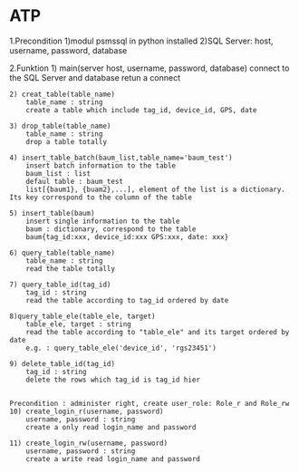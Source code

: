 # ATP

1.Precondition
	1)modul psmssql in python installed
	2)SQL Server: host, username, password, database

	
2.Funktion
	1) main(server host, username, password, database)
		connect to the SQL Server and database
		retun a connect
	
	2) creat_table(table_name)
		table_name : string
		create a table which include tag_id, device_id, GPS, date
	
	3) drop_table(table_name)
		table_name : string
		drop a table totally
		
	4) insert_table_batch(baum_list,table_name='baum_test')
		insert batch information to the table 
		baum_list : list
		defaul table : baum_test
		list[{baum1}, {buam2},...], element of the list is a dictionary. Its key correspond to the column of the table
		
	5) insert_table(baum)
		insert single information to the table
		baum : dictionary, correspond to the table 
		baum{tag_id:xxx, device_id:xxx GPS:xxx, date: xxx}
		
	6) query_table(table_name)
		table_name : string
		read the table totally
		
	7) query_table_id(tag_id)
		tag_id : string
		read the table according to tag_id ordered by date

	8)query_table_ele(table_ele, target)
		table_ele, target : string
		read the table according to "table_ele" and its target ordered by date
		e.g. : query_table_ele('device_id', 'rgs23451')
		
	9) delete_table_id(tag_id)
		tag_id : string
		delete the rows which tag_id is tag_id hier
		
		
	Precondition : administer right, create user_role: Role_r and Role_rw 
	10) create_login_r(username, password)
		username, password : string
		create a only read login_name and password 
		
	11) create_login_rw(username, password)
		username, password : string
		create a write read login_name and password		
		
	
